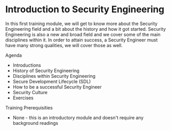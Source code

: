 # Introduction to Security Engineering
In this first training module, we will get to know more about the Security Engineering field and a bit about the history and how it got started.  Security Engineering is also a new and broad field and we cover some of the main disciplines within it.  In order to attain success, a Security Engineer must have many strong qualities, we will cover those as well.

Agenda
* Introductions
* History of Security Engineering
* Disciplines within Security Engineering
* Secure Development Lifecycle (SDL)
* How to be a successful Security Engineer
* Security Culture
* Exercises

Training Prerequisities
* None - this is an introductory module and doesn't require any background readings
